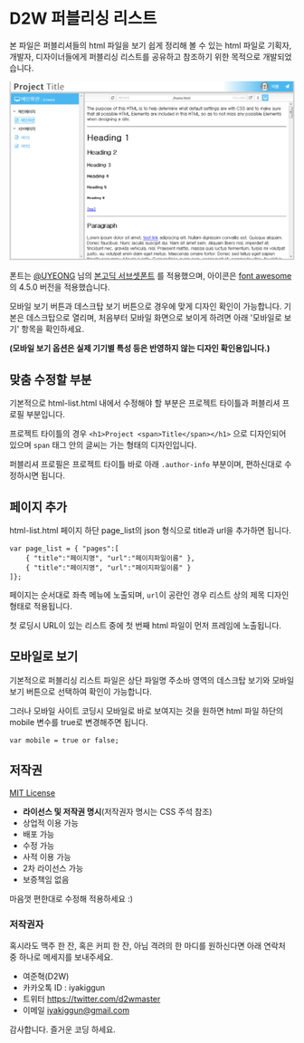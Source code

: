 # D2W 퍼블리싱 리스트

본 파일은 퍼블리셔들의 html 파일을 보기 쉽게 정리해 볼 수 있는 html 파일로 기획자, 개발자, 디자이너들에게 퍼블리싱 리스트를 공유하고 참조하기 위한 목적으로 개발되었습니다.

![스크린샷](screenshot.jpg "스크린샷")

폰트는 [@UYEONG](https://github.com/UYEONG) 님의 [본고딕 서브셋폰트](https://github.com/UYEONG/NotoSans-subset) 를 적용했으며, 아이콘은 [font awesome](https://fortawesome.github.io/Font-Awesome/)의 4.5.0 버전을 적용했습니다.

모바일 보기 버튼과 데스크탑 보기 버튼으로 경우에 맞게 디자인 확인이 가능합니다. 기본은 데스크탑으로 열리며, 처음부터 모바일 화면으로 보이게 하려면 아래 '모바일로 보기' 항목을 확인하세요.

**(모바일 보기 옵션은 실제 기기별 특성 등은 반영하지 않는 디자인 확인용입니다.)**

## 맞춤 수정할 부분

기본적으로 html-list.html 내에서 수정해야 할 부분은 프로젝트 타이틀과 퍼블리셔 프로필 부분입니다.

프로젝트 타이틀의 경우 `<h1>Project <span>Title</span></h1>` 으로 디자인되어 있으며 `span` 태그 안의 글씨는 가는 형태의 디자인입니다.

퍼블리셔 프로필은 프로젝트 타이틀 바로 아래 `.author-info` 부분이며, 편하신대로 수정하시면 됩니다.


## 페이지 추가

html-list.html 페이지 하단 page_list의 json 형식으로 title과 url을 추가하면 됩니다.

```
var page_list = { "pages":[
	{ "title":"페이지명", "url":"페이지파일이름" },
    { "title":"페이지명", "url":"페이지파일이름" }
]};
```
 페이지는 순서대로 좌측 메뉴에 노출되며, `url`이 공란인 경우 리스트 상의 제목 디자인 형태로 적용됩니다.

 첫 로딩시 URL이 있는 리스트 중에 첫 번째 html 파일이 먼저 프레임에 노출됩니다.

 ## 모바일로 보기

기본적으로 퍼블리싱 리스트 파일은 상단 파일명 주소바 영역의 데스크탑 보기와 모바일 보기 버튼으로 선택하여 확인이 가능합니다.

그러나 모바일 사이트 코딩시 모바일로 바로 보여지는 것을 원하면 html 파일 하단의 mobile 변수를 true로 변경해주면 됩니다.
```
var mobile = true or false;
```

 ## 저작권
 [MIT License](https://opensource.org/licenses/MIT)

- **라이선스 및 저작권 명시**(저작권자 명시는 CSS 주석 참조)
- 상업적 이용 가능
- 배포 가능
- 수정 가능
- 사적 이용 가능
- 2차 라이선스 가능
- 보증책임 없음

마음껏 편한대로 수정해 적용하세요 :)

### 저작권자

혹시라도 맥주 한 잔, 혹은 커피 한 잔, 아님 격려의 한 마디를 원하신다면 아래 연락처 중 하나로 메세지를 보내주세요.

- 여준혁(D2W)
- 카카오톡 ID : iyakiggun
- 트위터 https://twitter.com/d2wmaster
- 이메일 [iyakiggun@gmail.com](mailto:iyakiggun@gmail.com)

감사합니다. 즐거운 코딩 하세요.
